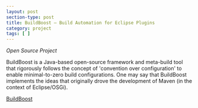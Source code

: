 ```yaml
---
layout: post
section-type: post
title: BuildBoost – Build Automation for Eclipse Plugins
category: project
tags: [ ]
---
```

_Open Source Project_

BuildBoost is a Java-based open-source framework and meta-build tool that rigorously follows the concept of 'convention over configuration' to enable minimal-to-zero build configurations. One may say that BuildBoost implements the ideas that originally drove the development of Maven (in the context of Eclipse/OSGi).

<a href="https://github.com/DevBoost/BuildBoost">BuildBoost</a>
